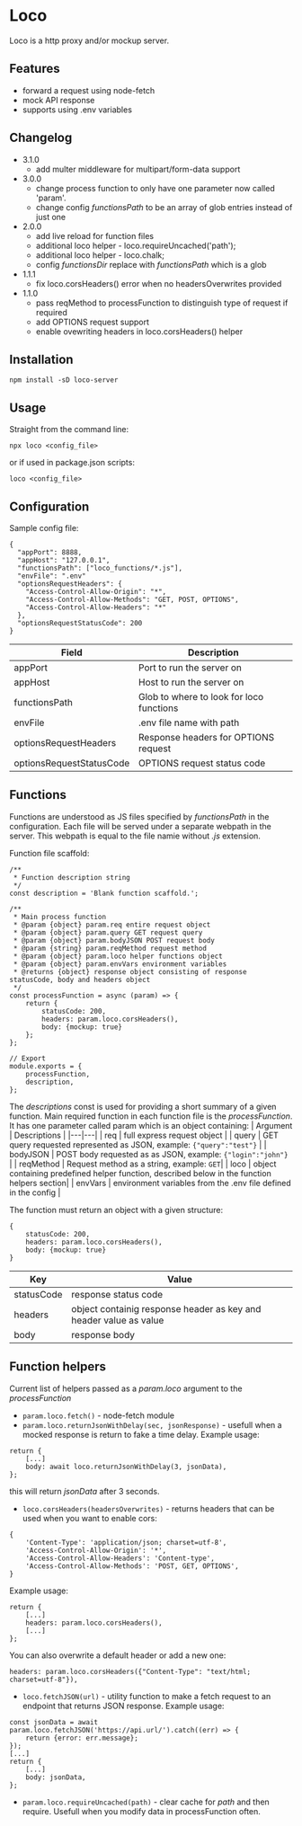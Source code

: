 # Loco
Loco is a http proxy and/or mockup server.

## Features
* forward a request using node-fetch
* mock API response
* supports using .env variables

## Changelog
- 3.1.0
    - add multer middleware for multipart/form-data support 
- 3.0.0
    - change process function to only have one parameter now called 'param'.
    - change config _functionsPath_ to be an array of glob entries instead of just one
- 2.0.0
    - add live reload for function files
    - additional loco helper - loco.requireUncached('path');
    - additional loco helper - loco.chalk;
    - config _functionsDir_ replace with _functionsPath_ which is a glob
- 1.1.1
    - fix loco.corsHeaders() error when no headersOverwrites provided
- 1.1.0
    - pass reqMethod to processFunction to distinguish type of request if required
    - add OPTIONS request support
    - enable ovewriting headers in loco.corsHeaders() helper

## Installation
```
npm install -sD loco-server
```

## Usage
Straight from the command line:
```
npx loco <config_file>
```
or if used in package.json scripts:
```
loco <config_file>
```

## Configuration
Sample config file:
```
{
  "appPort": 8888,
  "appHost": "127.0.0.1",
  "functionsPath": ["loco_functions/*.js"],
  "envFile": ".env"
  "optionsRequestHeaders": {
    "Access-Control-Allow-Origin": "*",
    "Access-Control-Allow-Methods": "GET, POST, OPTIONS",
    "Access-Control-Allow-Headers": "*"
  },
  "optionsRequestStatusCode": 200
}
```

| Field | Description |
|---|---|
| appPort | Port to run the server on |
| appHost | Host to run the server on |
| functionsPath | Glob to where to look for loco functions |
| envFile | .env file name with path |
| optionsRequestHeaders | Response headers for OPTIONS request |
| optionsRequestStatusCode | OPTIONS request status code |

## Functions 
Functions are understood as JS files specified by _functionsPath_ in the configuration. Each file will be served under a separate webpath in the server. This webpath is equal to the file namie without _.js_ extension. 

Function file scaffold:
```
/**
 * Function description string
 */
const description = 'Blank function scaffold.';

/**
 * Main process function
 * @param {object} param.req entire request object
 * @param {object} param.query GET request query
 * @param {object} param.bodyJSON POST request body
 * @param {string} param.reqMethod request method
 * @param {object} param.loco helper functions object
 * @param {object} param.envVars environment variables
 * @returns {object} response object consisting of response statusCode, body and headers object
 */
const processFunction = async (param) => {
    return {
        statusCode: 200,
        headers: param.loco.corsHeaders(),
        body: {mockup: true}
    };
};

// Export
module.exports = {
    processFunction,
    description,
};

```

The _descriptions_ const is used for providing a short summary of a given function.
Main required function in each function file is the _processFunction_. 
It has one parameter called param which is an object containing:
| Argument | Descriptions |
|---|---|
| req | full express request object |
| query | GET query requested represented as JSON, example:  ```{"query":"test"}``` |
| bodyJSON | POST body requested as as JSON, example: ```{"login":"john"}``` |
| reqMethod | Request method as a string, example: ```GET```|
| loco | object containing predefined helper function, described below in the function helpers section|
| envVars | environment variables from the .env file defined in the config |

The function must return an object with a given structure:
```
{
    statusCode: 200,
    headers: param.loco.corsHeaders(),
    body: {mockup: true}
}
```
| Key| Value |
|---|---|
| statusCode | response status code |
| headers | object containig response header as key and header value as value |
| body | response body |

## Function helpers
Current list of helpers passed as a _param.loco_ argument to the _processFunction_
* ```param.loco.fetch()``` - node-fetch module
* ```param.loco.returnJsonWithDelay(sec, jsonResponse)``` - usefull when a mocked response is return to fake a time delay. Example usage:
```
return {
    [...]
    body: await loco.returnJsonWithDelay(3, jsonData),
};
```
this will return _jsonData_ after 3 seconds.
* ```loco.corsHeaders(headersOverwrites)``` - returns headers that can be used when you want to enable cors: 
```
{
    'Content-Type': 'application/json; charset=utf-8',
    'Access-Control-Allow-Origin': '*',
    'Access-Control-Allow-Headers': 'Content-type',
    'Access-Control-Allow-Methods': 'POST, GET, OPTIONS',
}
```
Example usage:
```
return {
    [...]
    headers: param.loco.corsHeaders(),
    [...]
};
```
You can also overwrite a default header or add a new one:
```
headers: param.loco.corsHeaders({"Content-Type": "text/html; charset=utf-8"}),
```
* ```loco.fetchJSON(url)``` - utility function to make a fetch request to an endpoint that returns JSON response. Example usage:
```
const jsonData = await param.loco.fetchJSON('https://api.url/').catch((err) => {
    return {error: err.message};
});
[...]
return {
    [...]
    body: jsonData,
};
```
* ```param.loco.requireUncached(path)``` - clear cache for _path_ and then require. Usefull when you modify data in processFunction often.

